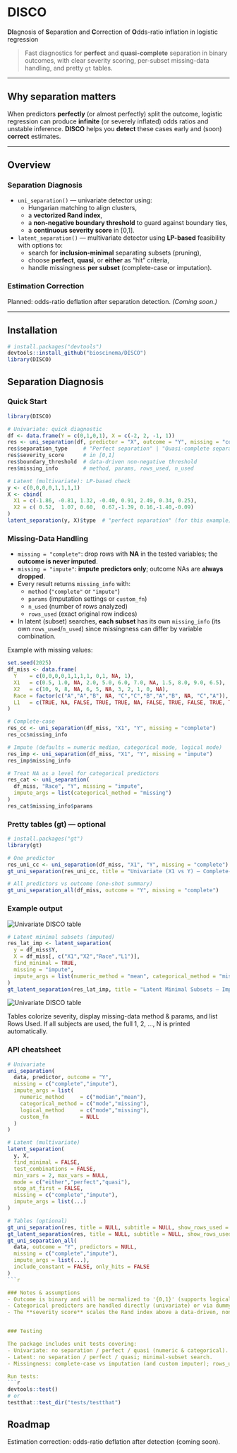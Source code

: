 # DISCO
**DI**agnosis of **S**eparation and **C**orrection of **O**dds-ratio inflation in logistic regression

> Fast diagnostics for **perfect** and **quasi-complete** separation in binary outcomes, with clear severity scoring, per-subset missing-data handling, and pretty `gt` tables.

---

## Why separation matters
When predictors **perfectly** (or almost perfectly) split the outcome, logistic regression can produce **infinite** (or severely inflated) odds ratios and unstable inference. **DISCO** helps you **detect** these cases early and (soon) **correct** estimates.

---

## Overview

### Separation Diagnosis
- `uni_separation()` — univariate detector using:
  - Hungarian matching to align clusters,
  - a **vectorized Rand index**,
  - a **non-negative boundary threshold** to guard against boundary ties,
  - a **continuous severity score** in \[0,1\].
- `latent_separation()` — multivariate detector using **LP-based** feasibility with options to:
  - search for **inclusion-minimal** separating subsets (pruning),
  - choose **perfect**, **quasi**, or **either** as “hit” criteria,
  - handle missingness **per subset** (complete-case or imputation).

### Estimation Correction
Planned: odds-ratio deflation after separation detection. *(Coming soon.)*

---

## Installation

```r
# install.packages("devtools")
devtools::install_github("bioscinema/DISCO")
library(DISCO)
```

## Separation Diagnosis
### Quick Start

```r
library(DISCO)

# Univariate: quick diagnostic
df <- data.frame(Y = c(0,1,0,1), X = c(-2, 2, -1, 1))
res <- uni_separation(df, predictor = "X", outcome = "Y", missing = "complete")
res$separation_type     # "Perfect separation" | "Quasi-complete separation" | "No separation problem"
res$severity_score      # in [0,1]
res$boundary_threshold  # data-driven non-negative threshold
res$missing_info        # method, params, rows_used, n_used

# Latent (multivariate): LP-based check
y <- c(0,0,0,0,1,1,1,1)
X <- cbind(
  X1 = c(-1.86, -0.81, 1.32, -0.40, 0.91, 2.49, 0.34, 0.25),
  X2 = c( 0.52,  1.07, 0.60,  0.67,-1.39, 0.16,-1.40,-0.09)
)
latent_separation(y, X)$type  # "perfect separation" (for this example)
```

### Missing-Data Handling

- `missing = "complete"`: drop rows with **NA** in the tested variables; the **outcome is never imputed**.
- `missing = "impute"`: **impute predictors only**; outcome NAs are **always dropped**.
- Every result returns `missing_info` with:
  - `method` (`"complete"` or `"impute"`)
  - `params` (imputation settings or `custom_fn`)
  - `n_used` (number of rows analyzed)
  - `rows_used` (exact original row indices)
- In latent (subset) searches, **each subset** has its own `missing_info` (its own `rows_used`/`n_used`) since missingness can differ by variable combination.

Example with missing values:

```r
set.seed(2025)
df_miss <- data.frame(
  Y    = c(0,0,0,0,1,1,1,1, 0,1, NA, 1),
  X1   = c(0.5, 1.0, NA, 2.0, 5.0, 6.0, 7.0, NA, 1.5, 8.0, 9.0, 6.5),
  X2   = c(10, 9, 8, NA, 6, 5, NA, 3, 2, 1, 0, NA),
  Race = factor(c("A","A","B", NA, "C","C","B","A","B", NA, "C","A")),
  L1   = c(TRUE, NA, FALSE, TRUE, TRUE, NA, FALSE, TRUE, FALSE, TRUE, TRUE, NA)
)

# Complete-case
res_cc <- uni_separation(df_miss, "X1", "Y", missing = "complete")
res_cc$missing_info

# Impute (defaults = numeric median, categorical mode, logical mode)
res_imp <- uni_separation(df_miss, "X1", "Y", missing = "impute")
res_imp$missing_info

# Treat NA as a level for categorical predictors
res_cat <- uni_separation(
  df_miss, "Race", "Y", missing = "impute",
  impute_args = list(categorical_method = "missing")
)
res_cat$missing_info$params
```

### Pretty tables (gt) — optional

```r
# install.packages("gt")
library(gt)

# One predictor
res_uni_cc <- uni_separation(df_miss, "X1", "Y", missing = "complete")
gt_uni_separation(res_uni_cc, title = "Univariate (X1 vs Y) — Complete-case")

# All predictors vs outcome (one-shot summary)
gt_uni_separation_all(df_miss, outcome = "Y", missing = "complete")
```

### Example output

![Univariate DISCO table](man/figures/readme-uni-gt-all.png)

```r
# Latent minimal subsets (imputed)
res_lat_imp <- latent_separation(
  y = df_miss$Y,
  X = df_miss[, c("X1","X2","Race","L1")],
  find_minimal = TRUE,
  missing = "impute",
  impute_args = list(numeric_method = "mean", categorical_method = "missing", logical_method = "mode")
)
gt_latent_separation(res_lat_imp, title = "Latent Minimal Subsets — Imputed")
```
![Univariate DISCO table](man/figures/readme-latent-gt.png)

Tables colorize severity, display missing-data method & params, and list Rows Used.
If all subjects are used, the full 1, 2, …, N is printed automatically.

### API cheatsheet
```r
# Univariate
uni_separation(
  data, predictor, outcome = "Y",
  missing = c("complete","impute"),
  impute_args = list(
    numeric_method     = c("median","mean"),
    categorical_method = c("mode","missing"),
    logical_method     = c("mode","missing"),
    custom_fn          = NULL
  )
)

# Latent (multivariate)
latent_separation(
  y, X,
  find_minimal = FALSE,
  test_combinations = FALSE,
  min_vars = 2, max_vars = NULL,
  mode = c("either","perfect","quasi"),
  stop_at_first = FALSE,
  missing = c("complete","impute"),
  impute_args = list(...)
)

# Tables (optional)
gt_uni_separation(res, title = NULL, subtitle = NULL, show_rows_used = FALSE)
gt_latent_separation(res, title = NULL, subtitle = NULL, show_rows_used = FALSE)
gt_uni_separation_all(
  data, outcome = "Y", predictors = NULL,
  missing = c("complete","impute"),
  impute_args = list(...),
  include_constant = FALSE, only_hits = FALSE
)
```r

### Notes & assumptions
- Outcome is binary and will be normalized to '{0,1}' (supports logical or 2-level factor/character).
- Categorical predictors are handled directly (univariate) or via dummy encoding (latent).
- The **severity score** scales the Rand index above a data-driven, non-negative boundary and penalizes single-tie inflation.


### Testing

The package includes unit tests covering:
- Univariate: no separation / perfect / quasi (numeric & categorical).
- Latent: no separation / perfect / quasi; minimal-subset search.
- Missingness: complete-case vs imputation (and custom imputer); rows_used/n_used always reported.

Run tests:
```r
devtools::test()
# or
testthat::test_dir("tests/testthat")
```

## Roadmap
Estimation correction: odds-ratio deflation after detection (coming soon).

